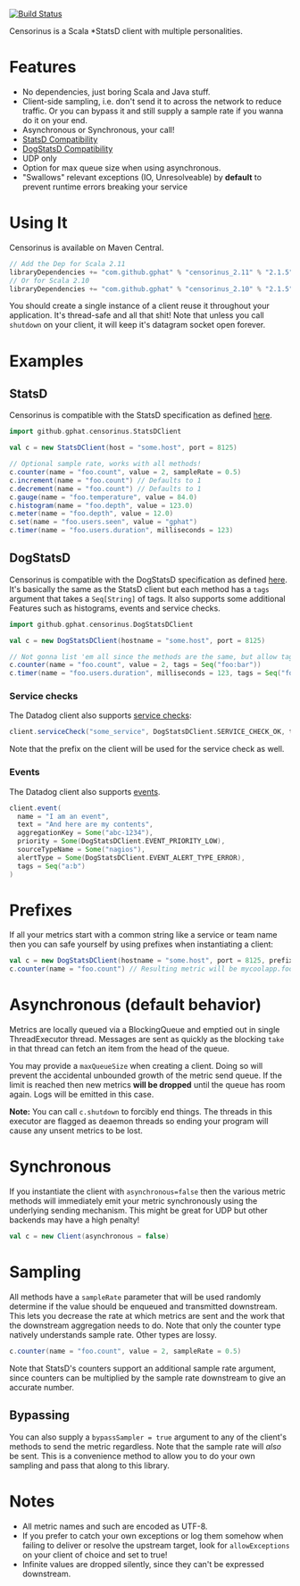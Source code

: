 [![Build Status](https://travis-ci.org/gphat/censorinus.svg?branch=master)](https://travis-ci.org/gphat/censorinus)

Censorinus is a Scala \*StatsD client with multiple personalities.

# Features

* No dependencies, just boring Scala and Java stuff.
* Client-side sampling, i.e. don't send it to across the network to reduce traffic. Or you can bypass it and still supply a sample rate if you wanna do it on your end.
* Asynchronous or Synchronous, your call!
* [StatsD Compatibility](https://github.com/etsy/statsd/blob/master/docs/metric_types.md)
* [DogStatsD Compatibility](http://docs.datadoghq.com/guides/dogstatsd/#datagram-format)
* UDP only
* Option for max queue size when using asynchronous.
* "Swallows" relevant exceptions (IO, Unresolveable) by **default** to prevent runtime errors breaking your service

# Using It

Censorinus is available on Maven Central.

```scala
// Add the Dep for Scala 2.11
libraryDependencies += "com.github.gphat" % "censorinus_2.11" % "2.1.5"
// Or for Scala 2.10
libraryDependencies += "com.github.gphat" % "censorinus_2.10" % "2.1.5"
```

You should create a single instance of a client reuse it throughout your
application. It's thread-safe and all that shit! Note that unless you call
`shutdown` on your client, it will keep it's datagram socket open forever.

# Examples

## StatsD

Censorinus is compatible with the StatsD specification as defined [here](https://github.com/etsy/statsd/blob/master/docs/metric_types.md).

```scala
import github.gphat.censorinus.StatsDClient

val c = new StatsDClient(host = "some.host", port = 8125)

// Optional sample rate, works with all methods!
c.counter(name = "foo.count", value = 2, sampleRate = 0.5)
c.increment(name = "foo.count") // Defaults to 1
c.decrement(name = "foo.count") // Defaults to 1
c.gauge(name = "foo.temperature", value = 84.0)
c.histogram(name = "foo.depth", value = 123.0)
c.meter(name = "foo.depth", value = 12.0)
c.set(name = "foo.users.seen", value = "gphat")
c.timer(name = "foo.users.duration", milliseconds = 123)
```

## DogStatsD

Censorinus is compatible with the DogStatsD specification as defined
[here](http://docs.datadoghq.com/guides/dogstatsd/#datagram-format). It's
basically the same as the StatsD client but each method has a `tags` argument
that takes a `Seq[String]` of tags. It also supports some additional Features
such as histograms, events and service checks.

```scala
import github.gphat.censorinus.DogStatsDClient

val c = new DogStatsDClient(hostname = "some.host", port = 8125)

// Not gonna list 'em all since the methods are the same, but allow tags!
c.counter(name = "foo.count", value = 2, tags = Seq("foo:bar"))
c.timer(name = "foo.users.duration", milliseconds = 123, tags = Seq("foo:gorch"))
```

### Service checks

The Datadog client also supports [service checks](http://docs.datadoghq.com/guides/dogstatsd/#service-checks):

```scala
client.serviceCheck("some_service", DogStatsDClient.SERVICE_CHECK_OK, tags = Seq("foo:bar"))
```

Note that the prefix on the client will be used for the service check as well.

### Events

The Datadog client also supports [events](http://docs.datadoghq.com/guides/dogstatsd/#service-checks).

```scala
client.event(
  name = "I am an event",
  text = "And here are my contents",
  aggregationKey = Some("abc-1234"),
  priority = Some(DogStatsDClient.EVENT_PRIORITY_LOW),
  sourceTypeName = Some("nagios"),
  alertType = Some(DogStatsDClient.EVENT_ALERT_TYPE_ERROR),
  tags = Seq("a:b")
)
```

# Prefixes

If all your metrics start with a common string like a service or team name then
you can safe yourself by using prefixes when instantiating a client:

```scala
val c = new DogStatsDClient(hostname = "some.host", port = 8125, prefix = "mycoolapp")
c.counter(name = "foo.count") // Resulting metric will be mycoolapp.foo.count
```

# Asynchronous (default behavior)

Metrics are locally queued via a BlockingQueue and emptied out in single
ThreadExecutor thread. Messages are sent as quickly as the blocking `take` in
that thread can fetch an item from the head of the queue.

You may provide a `maxQueueSize` when creating a client. Doing so will prevent
the accidental unbounded growth of the metric send queue. If the limit is reached
then new metrics **will be dropped** until the queue has room again. Logs will
be emitted in this case.

**Note:** You can call `c.shutdown` to forcibly end things. The threads in this
executor are flagged as deaemon threads so ending your program will cause any
unsent metrics to be lost.

# Synchronous

If you instantiate the client with `asynchronous=false` then the various metric
methods will immediately emit your metric synchronously using the underlying
sending mechanism. This might be great for UDP but other backends may have
a high penalty!

```scala
val c = new Client(asynchronous = false)
```

# Sampling

All methods have a `sampleRate` parameter that will be used randomly determine
if the value should be enqueued and transmitted downstream. This lets you
decrease the rate at which metrics are sent and the work that the downstream
aggregation needs to do. Note that only the counter type natively understands
sample rate. Other types are lossy.

```scala
c.counter(name = "foo.count", value = 2, sampleRate = 0.5)
```

Note that StatsD's counters support an additional sample rate argument, since
counters can be multiplied by the sample rate downstream to give an accurate
number.

## Bypassing

You can also supply a `bypassSampler = true` argument to any of the client's
methods to send the metric regardless. Note that the sample rate will *also* be
sent. This is a convenience method to allow you to do your own sampling and pass
that along to this library.

# Notes

* All metric names and such are encoded as UTF-8.
* If you prefer to catch your own exceptions or log them somehow when failing to deliver or resolve the upstream target, look for `allowExceptions` on your client of choice and set to true!
* Infinite values are dropped silently, since they can't be expressed downstream.
